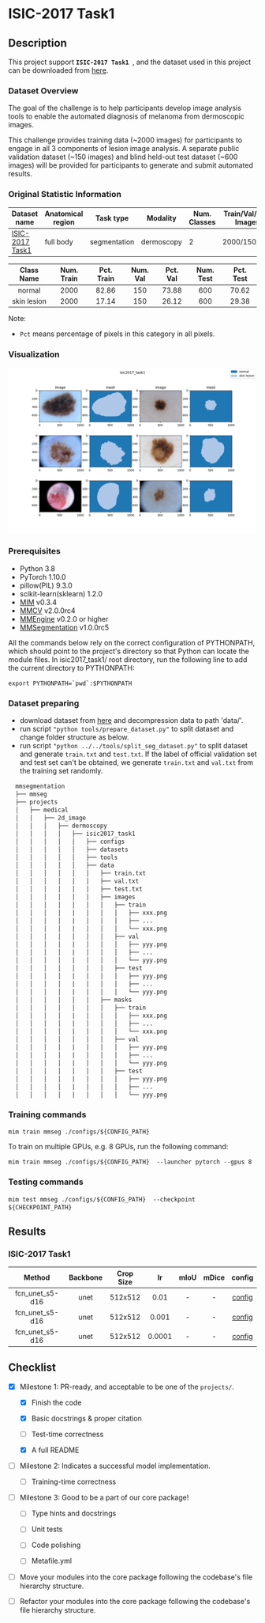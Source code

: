 # ISIC-2017 Task1

## Description

This project support **`ISIC-2017 Task1 `**, and the dataset used in this project can be downloaded from [here](https://challenge.isic-archive.com/data/#2017).

### Dataset Overview

The goal of the challenge is to help participants develop image analysis tools to enable the automated diagnosis of melanoma from dermoscopic images.

This challenge provides training data (~2000 images) for participants to engage in all 3 components of lesion image analysis. A separate public validation dataset (~150 images) and blind held-out test dataset (~600 images) will be provided for participants to generate and submit automated results.

### Original Statistic Information

| Dataset name                                                     | Anatomical region | Task type    | Modality   | Num. Classes | Train/Val/Test Images | Train/Val/Test Labeled | Release Date | License                                                                |
| ---------------------------------------------------------------- | ----------------- | ------------ | ---------- | ------------ | --------------------- | ---------------------- | ------------ | ---------------------------------------------------------------------- |
| [ISIC-2017 Task1](https://challenge.isic-archive.com/data/#2017) | full body         | segmentation | dermoscopy | 2            | 2000/150/600          | yes/yes/yes            | 2017         | [CC-0](https://creativecommons.org/share-your-work/public-domain/cc0/) |

| Class Name  | Num. Train | Pct. Train | Num. Val | Pct. Val | Num. Test | Pct. Test |
| :---------: | :--------: | :--------: | :------: | :------: | :-------: | :-------: |
|   normal    |    2000    |   82.86    |   150    |  73.88   |    600    |   70.62   |
| skin lesion |    2000    |   17.14    |   150    |  26.12   |    600    |   29.38   |

Note:

- `Pct` means percentage of pixels in this category in all pixels.

### Visualization

![bac](https://raw.githubusercontent.com/uni-medical/medical-datasets-visualization/main/2d/semantic_seg/dermoscopy/isic2017_task1/isic2017_task1.png)

### Prerequisites

- Python 3.8
- PyTorch 1.10.0
- pillow(PIL) 9.3.0
- scikit-learn(sklearn) 1.2.0
- [MIM](https://github.com/open-mmlab/mim) v0.3.4
- [MMCV](https://github.com/open-mmlab/mmcv) v2.0.0rc4
- [MMEngine](https://github.com/open-mmlab/mmengine) v0.2.0 or higher
- [MMSegmentation](https://github.com/open-mmlab/mmsegmentation) v1.0.0rc5

All the commands below rely on the correct configuration of PYTHONPATH, which should point to the project's directory so that Python can locate the module files. In isic2017_task1/ root directory, run the following line to add the current directory to PYTHONPATH:

```shell
export PYTHONPATH=`pwd`:$PYTHONPATH
```

### Dataset preparing

- download dataset from [here](https://challenge.isic-archive.com/data/#2017) and decompression data to path 'data/'.
- run script `"python tools/prepare_dataset.py"` to split dataset and change folder structure as below.
- run script `"python ../../tools/split_seg_dataset.py"` to split dataset and generate `train.txt` and `test.txt`. If the label of official validation set and test set can't be obtained, we generate `train.txt` and `val.txt` from the training set randomly.

```none
  mmsegmentation
  ├── mmseg
  ├── projects
  │   ├── medical
  │   │   ├── 2d_image
  │   │   │   ├── dermoscopy
  │   │   │   │   ├── isic2017_task1
  │   │   │   │   │   ├── configs
  │   │   │   │   │   ├── datasets
  │   │   │   │   │   ├── tools
  │   │   │   │   │   ├── data
  │   │   │   │   │   │   ├── train.txt
  │   │   │   │   │   │   ├── val.txt
  │   │   │   │   │   │   ├── test.txt
  │   │   │   │   │   │   ├── images
  │   │   │   │   │   │   │   ├── train
  │   │   │   │   |   │   │   │   ├── xxx.png
  │   │   │   │   |   │   │   │   ├── ...
  │   │   │   │   |   │   │   │   └── xxx.png
  │   │   │   │   │   │   │   ├── val
  │   │   │   │   |   │   │   │   ├── yyy.png
  │   │   │   │   |   │   │   │   ├── ...
  │   │   │   │   |   │   │   │   └── yyy.png
  │   │   │   │   │   │   │   ├── test
  │   │   │   │   |   │   │   │   ├── yyy.png
  │   │   │   │   |   │   │   │   ├── ...
  │   │   │   │   |   │   │   │   └── yyy.png
  │   │   │   │   │   │   ├── masks
  │   │   │   │   │   │   │   ├── train
  │   │   │   │   |   │   │   │   ├── xxx.png
  │   │   │   │   |   │   │   │   ├── ...
  │   │   │   │   |   │   │   │   └── xxx.png
  │   │   │   │   │   │   │   ├── val
  │   │   │   │   |   │   │   │   ├── yyy.png
  │   │   │   │   |   │   │   │   ├── ...
  │   │   │   │   |   │   │   │   └── yyy.png
  │   │   │   │   │   │   │   ├── test
  │   │   │   │   |   │   │   │   ├── yyy.png
  │   │   │   │   |   │   │   │   ├── ...
  │   │   │   │   |   │   │   │   └── yyy.png
```

### Training commands

```shell
mim train mmseg ./configs/${CONFIG_PATH}
```

To train on multiple GPUs, e.g. 8 GPUs, run the following command:

```shell
mim train mmseg ./configs/${CONFIG_PATH}  --launcher pytorch --gpus 8
```

### Testing commands

```shell
mim test mmseg ./configs/${CONFIG_PATH}  --checkpoint ${CHECKPOINT_PATH}
```

<!-- List the results as usually done in other model's README. [Example](https://github.com/open-mmlab/mmsegmentation/tree/dev-1.x/configs/fcn#results-and-models)

You should claim whether this is based on the pre-trained weights, which are converted from the official release; or it's a reproduced result obtained from retraining the model in this project. -->

## Results

### ISIC-2017 Task1

|     Method      | Backbone | Crop Size |   lr   | mIoU | mDice |                                                                                             config                                                                                              |
| :-------------: | :------: | :-------: | :----: | :--: | :---: | :---------------------------------------------------------------------------------------------------------------------------------------------------------------------------------------------: |
| fcn_unet_s5-d16 |   unet   |  512x512  |  0.01  |  -   |   -   |  [config](https://github.com/open-mmlab/mmsegmentation/tree/dev-1.x/projects/medical/2d_image/dermoscopy/isic2017_task1/configs/fcn-unet-s5-d16_unet_1xb16-0.01-20k_isic2017-task1-512x512.py)  |
| fcn_unet_s5-d16 |   unet   |  512x512  | 0.001  |  -   |   -   | [config](https://github.com/open-mmlab/mmsegmentation/tree/dev-1.x/projects/medical/2d_image/dermoscopy/isic2017_task1/configs/fcn-unet-s5-d16_unet_1xb16-0.001-20k_isic2017-task1-512x512.py)  |
| fcn_unet_s5-d16 |   unet   |  512x512  | 0.0001 |  -   |   -   | [config](https://github.com/open-mmlab/mmsegmentation/tree/dev-1.x/projects/medical/2d_image/dermoscopy/isic2017_task1/configs/fcn-unet-s5-d16_unet_1xb16-0.0001-20k_isic2017-task1-512x512.py) |

## Checklist

- [x] Milestone 1: PR-ready, and acceptable to be one of the `projects/`.

  - [x] Finish the code

  - [x] Basic docstrings & proper citation

  - [ ] Test-time correctness

  - [x] A full README

- [ ] Milestone 2: Indicates a successful model implementation.

  - [ ] Training-time correctness

- [ ] Milestone 3: Good to be a part of our core package!

  - [ ] Type hints and docstrings

  - [ ] Unit tests

  - [ ] Code polishing

  - [ ] Metafile.yml

- [ ] Move your modules into the core package following the codebase's file hierarchy structure.

- [ ] Refactor your modules into the core package following the codebase's file hierarchy structure.
